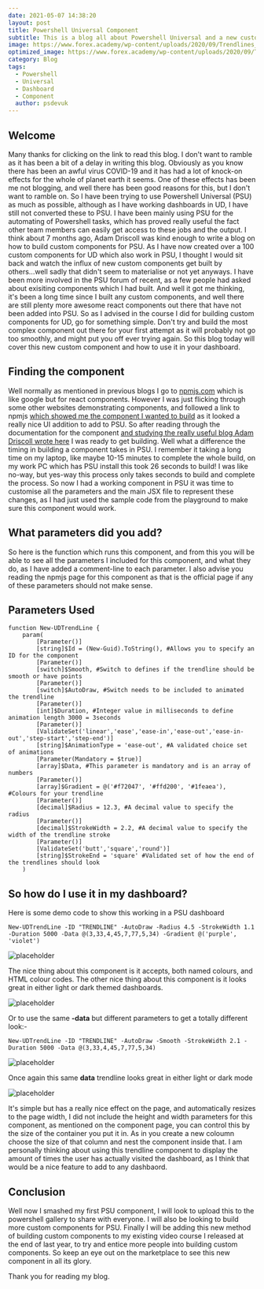 ```yaml
---
date: 2021-05-07 14:38:20
layout: post
title: Powershell Universal Component
subtitle: This is a blog all about Powershell Universal and a new custom component that I have developed for this awesome bit of software
image: https://www.forex.academy/wp-content/uploads/2020/09/Trendlines_1790132246.jpg
optimized_image: https://www.forex.academy/wp-content/uploads/2020/09/Trendlines_1790132246.jpg
category: Blog
tags:
  - Powershell
  - Universal
  - Dashboard
  - Component
  author: psdevuk
---
```


## Welcome

Many thanks for clicking on the link to read this blog. I don't want to ramble as it has been a bit of a delay in writing this blog. Obviously as you know there has been an awful virus COVID-19 and it has had a lot of knock-on effects for the whole of planet earth it seems. One of these effects has been me not blogging, and well there has been good reasons for this, but I don't want to ramble on.
 So I have been trying to use Powershell Universal (PSU) as much as possible, although as I have working dashboards in UD, I have still not converted these to PSU. I have been mainly using PSU for the automating of Powershell tasks, which has proved really useful the fact other team members can easily get access to these jobs and the output.
 I think about 7 months ago, Adam Driscoll was kind enough to write a blog on how to build custom components for PSU. As I have now created over a 100 custom components for UD which also work in PSU, I thought I would sit back and watch the influx of new custom components get built by others...well sadly that didn't seem to materialise or not yet anyways. 
 I have been more involved in the PSU forum of recent, as a few people had asked about exisiting components which I had built.  And well it got me thinking, it's been a long time since I built any custom components, and well there are still plenty more awesome react components out there that have not been added into PSU.
  So as I advised in the course I did for building custom components for UD, go for something simple. Don't try and build the most complex component out there for your first attempt as it will probably not go too smoothly, and might put you off ever trying again. So this blog today will cover this new custom component and how to use it in your dashboard.


## Finding the component

Well normally as mentioned in previous blogs I go to [npmjs.com](www.npmjs.com) which is like google but for react components.  However I was just flicking through some other websites demonstrating components, and followed a link to npmjs [which showed me the component I wanted to build](https://www.npmjs.com/package/react-trend) as it looked a really nice UI addition to add to PSU. So after reading through the documentation for the component [and studying the really useful blog Adam Driscoll wrote here](https://blog.ironmansoftware.com/universal-dashboard-custom-components/) I was ready to get building.
  Well what a difference the timing in building a component takes in PSU.  I remember it taking a long time on my laptop, like maybe 10-15 minutes to complete the whole build, on my work PC which has PSU install this took 26 seconds to build! I was like no-way, but yes-way this process only takes seconds to build and complete the process.
 So now I had a working component in PSU it was time to customise all the parameters and the main JSX file to represent these changes, as I had just used the sample code from the playground to make sure this component would work. 

## What parameters did you add?

  So here is the function which runs this component, and from this you will be able to see all the parameters I included for this component, and what they do, as I have added a comment-line to each parameter.  I also advise you reading the npmjs page for this component as that is the official page if any of these parameters should not make sense.

## Parameters Used

```
function New-UDTrendLine {
    param(
        [Parameter()]
        [string]$Id = (New-Guid).ToString(), #Allows you to specify an ID for the component
        [Parameter()]
        [switch]$Smooth, #Switch to defines if the trendline should be smooth or have points
        [Parameter()]
        [switch]$AutoDraw, #Switch needs to be included to animated the trendline
        [Parameter()]
        [int]$Duration, #Integer value in milliseconds to define animation length 3000 = 3seconds
        [Parameter()]
        [ValidateSet('linear','ease','ease-in','ease-out','ease-in-out','step-start','step-end')]
        [string]$AnimationType = 'ease-out', #A validated choice set of animations
        [Parameter(Mandatory = $true)]
        [array]$Data, #This parameter is mandatory and is an array of numbers
        [Parameter()]
        [array]$Gradient = @('#f72047', '#ffd200', '#1feaea'), #Colours for your trendline
        [Parameter()]
        [decimal]$Radius = 12.3, #A decimal value to specify the radius
        [Parameter()]
        [decimal]$StrokeWidth = 2.2, #A decimal value to specify the width of the trendline stroke
        [Parameter()]
        [ValidateSet('butt','square','round')]
        [string]$StrokeEnd = 'square' #Validated set of how the end of the trendlines should look
    )

```

## So how do I use it in my dashboard?

Here is some demo code to show this working in a PSU dashboard
```
New-UDTrendLine -ID "TRENDLINE" -AutoDraw -Radius 4.5 -StrokeWidth 1.1 -Duration 5000 -Data @(3,33,4,45,7,77,5,34) -Gradient @('purple', 'violet')

```
![placeholder](https://raw.githubusercontent.com/psDevUK/ud-flix/master/assets/img/tl1.PNG "Demo")

The nice thing about this component is it accepts, both named colours, and HTML colour codes.  The other nice thing about this component is it looks great in either light or dark themed dashboards. 

![placeholder](https://raw.githubusercontent.com/psDevUK/ud-flix/master/assets/img/tl2.PNG "Demo")


Or to use the same **-data** but different parameters to get a totally different look:-

```
New-UDTrendLine -ID "TRENDLINE" -AutoDraw -Smooth -StrokeWidth 2.1 -Duration 5000 -Data @(3,33,4,45,7,77,5,34)
```
![placeholder](https://raw.githubusercontent.com/psDevUK/ud-flix/master/assets/img/tl3.PNG "Demo")

Once again this same **data** trendline looks great in either light or dark mode

![placeholder](https://raw.githubusercontent.com/psDevUK/ud-flix/master/assets/img/tl4.PNG "Demo")

 It's simple but has a really nice effect on the page, and automatically resizes to the page width, I did not include the height and width parameters for this component, as mentioned on the component page, you can control this by the size of the container you put it in.  As in you create a new coloumn choose the size of that column and nest the component inside that. 
  I am personally thinking about using this trendline component to display the amount of times the user has actually visited the dashboard, as I think that would be a nice feature to add to any dashbaord. 
   

## Conclusion

Well now I smashed my first PSU component, I will look to upload this to the powershell gallery to share with everyone. I will also be looking to build more custom components for PSU.  Finally I will be adding this new method of building custom components to my existing video course I released at the end of last year, to try and entice more people into building custom components. So keep an eye out on the marketplace to see this new component in all its glory.

  Thank you for reading my blog.